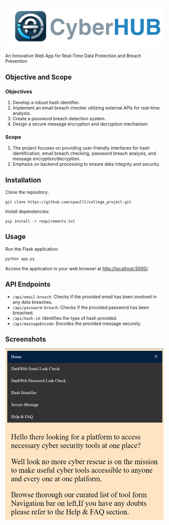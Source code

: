 
![App Logo](/static/assets/icon_full.png)

An Innovative Web App for Real-Time Data Protection and Breach Prevention

## Objective and Scope

### Objectives

1. Develop a robust hash identifier.
2. Implement an email breach checker utilizing external APIs for real-time analysis.
3. Create a password breach detection system.
4. Design a secure message encryption and decryption mechanism

### Scope

1. The project focuses on providing user-friendly interfaces for hash identification, email breach
checking, password breach analysis, and message encryption/decryption.
2. Emphasis on backend processing to ensure data integrity and security.

## Installation

Clone the repository:

```text
git clone https://github.com/spaulll/college_project.git
```

Install dependencies:

```text
pip install -r requirements.txt
```

## Usage

Run the Flask application:

```bash
python app.py
```

 Access the application in your web browser at [http://localhost:5000/](http://localhost:5000/).

## API Endpoints

- `/api/email-breach`: Checks if the provided email has been involved in any data breaches.
- `/api/password-breach`: Checks if the provided password has been breached.
- `/api/hash-id`: Identifies the type of hash provided.
- `/api/massageEncode`: Encodes the provided message securely.

## Screenshots

![App Screenshot](/static/img/home.png)
